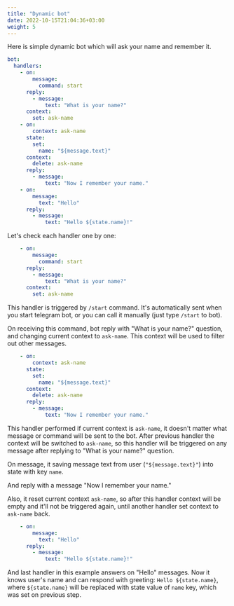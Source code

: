```yaml
---
title: "Dynamic bot"
date: 2022-10-15T21:04:36+03:00
weight: 5
---
```


Here is simple dynamic bot which will ask your name and remember it.

```yaml
bot:
  handlers:
    - on:
        message:
          command: start
      reply:
        - message:
            text: "What is your name?"
      context:
        set: ask-name
    - on:
        context: ask-name
      state:
        set:
          name: "${message.text}"
      context:
        delete: ask-name
      reply:
        - message:
            text: "Now I remember your name."
    - on:
        message:
          text: "Hello"
      reply:
        - message:
            text: "Hello ${state.name}!"
```

Let's check each handler one by one:
```yaml
    - on:
        message:
          command: start
      reply:
        - message:
            text: "What is your name?"
      context:
        set: ask-name
```

This handler is triggered by `/start` command. It's automatically sent when you start telegram bot,
or you can call it manually (just type `/start` to bot).

On receiving this command, bot reply with "What is your name?" question, and changing current context
to `ask-name`. This context will be used to filter out other messages.

```yaml
    - on:
        context: ask-name
      state:
        set:
          name: "${message.text}"
      context:
        delete: ask-name
      reply:
        - message:
            text: "Now I remember your name."
```
This handler performed if current context is `ask-name`, it doesn't matter what message or command
will be sent to the bot. After previous handler the context will be switched to `ask-name`, so this handler
will be triggered on any message after replying to "What is your name?" question.

On message, it saving message text from user (`"${message.text}"`) into state with key `name`.

And reply with a message "Now I remember your name."

Also, it reset current context `ask-name`, so after this handler context will be empty and it'll not be triggered
again, until another handler set context to `ask-name` back.

```yaml
    - on:
        message:
          text: "Hello"
      reply:
        - message:
            text: "Hello ${state.name}!"
```

And last handler in this example answers on "Hello" messages. Now it knows user's name and can respond with
greeting: `Hello ${state.name}`, where `${state.name}` will be replaced with state value of `name` key, which was set
on previous step.
